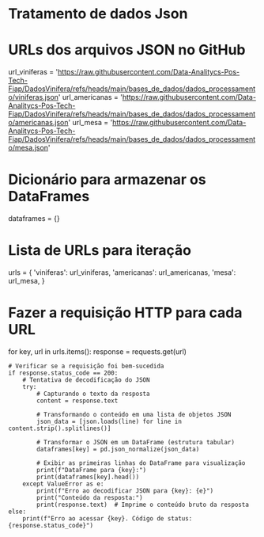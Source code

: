 
# Tratamento de dados Json

# URLs dos arquivos JSON no GitHub

url_viniferas = 'https://raw.githubusercontent.com/Data-Analitycs-Pos-Tech-Fiap/DadosVinifera/refs/heads/main/bases_de_dados/dados_processamento/viniferas.json'
url_americanas = 'https://raw.githubusercontent.com/Data-Analitycs-Pos-Tech-Fiap/DadosVinifera/refs/heads/main/bases_de_dados/dados_processamento/americanas.json'
url_mesa = 'https://raw.githubusercontent.com/Data-Analitycs-Pos-Tech-Fiap/DadosVinifera/refs/heads/main/bases_de_dados/dados_processamento/mesa.json'

# Dicionário para armazenar os DataFrames
dataframes = {}

# Lista de URLs para iteração
urls = {
    'viniferas': url_viniferas,
    'americanas': url_americanas,
    'mesa': url_mesa,
}

# Fazer a requisição HTTP para cada URL
for key, url in urls.items():
    response = requests.get(url)

    # Verificar se a requisição foi bem-sucedida
    if response.status_code == 200:
        # Tentativa de decodificação do JSON
        try:
            # Capturando o texto da resposta
            content = response.text

            # Transformando o conteúdo em uma lista de objetos JSON
            json_data = [json.loads(line) for line in content.strip().splitlines()]

            # Transformar o JSON em um DataFrame (estrutura tabular)
            dataframes[key] = pd.json_normalize(json_data)

            # Exibir as primeiras linhas do DataFrame para visualização
            print(f"DataFrame para {key}:")
            print(dataframes[key].head())
        except ValueError as e:
            print(f"Erro ao decodificar JSON para {key}: {e}")
            print("Conteúdo da resposta:")
            print(response.text)  # Imprime o conteúdo bruto da resposta
    else:
        print(f"Erro ao acessar {key}. Código de status: {response.status_code}")

